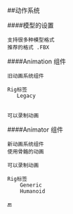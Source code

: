 ##动作系统


####模型的设置

    支持很多种模型格式
    推荐的格式 .FBX

####Animation 组件

    旧动画系统组件

    Rig标签
       Legacy

    
    可以录制动画
    

####Animator 组件

    新动画系统组件
    使用骨骼的动画

    可以录制动画

    Rig标签
        Generic
        Humanoid



🔚




